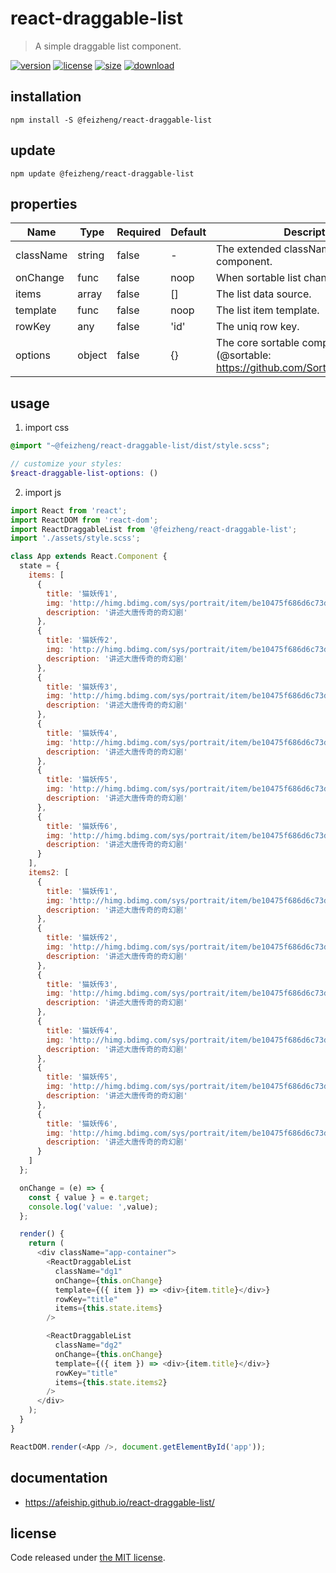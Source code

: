 # react-draggable-list
> A simple draggable list component.

[![version][version-image]][version-url]
[![license][license-image]][license-url]
[![size][size-image]][size-url]
[![download][download-image]][download-url]

## installation
```shell
npm install -S @feizheng/react-draggable-list
```

## update
```shell
npm update @feizheng/react-draggable-list
```

## properties
| Name      | Type   | Required | Default | Description                                                                              |
| --------- | ------ | -------- | ------- | ---------------------------------------------------------------------------------------- |
| className | string | false    | -       | The extended className for component.                                                    |
| onChange  | func   | false    | noop    | When sortable list changed.                                                              |
| items     | array  | false    | []      | The list data source.                                                                    |
| template  | func   | false    | noop    | The list item template.                                                                  |
| rowKey    | any    | false    | 'id'    | The uniq row key.                                                                        |
| options   | object | false    | {}      | The core sortable component options (@sortable: https://github.com/SortableJS/Sortable). |


## usage
1. import css
  ```scss
  @import "~@feizheng/react-draggable-list/dist/style.scss";

  // customize your styles:
  $react-draggable-list-options: ()
  ```
2. import js
  ```js
  import React from 'react';
  import ReactDOM from 'react-dom';
  import ReactDraggableList from '@feizheng/react-draggable-list';
  import './assets/style.scss';

  class App extends React.Component {
    state = {
      items: [
        {
          title: '猫妖传1',
          img: 'http://himg.bdimg.com/sys/portrait/item/be10475f686d6c73db00.jpg',
          description: '讲述大唐传奇的奇幻剧'
        },
        {
          title: '猫妖传2',
          img: 'http://himg.bdimg.com/sys/portrait/item/be10475f686d6c73db00.jpg',
          description: '讲述大唐传奇的奇幻剧'
        },
        {
          title: '猫妖传3',
          img: 'http://himg.bdimg.com/sys/portrait/item/be10475f686d6c73db00.jpg',
          description: '讲述大唐传奇的奇幻剧'
        },
        {
          title: '猫妖传4',
          img: 'http://himg.bdimg.com/sys/portrait/item/be10475f686d6c73db00.jpg',
          description: '讲述大唐传奇的奇幻剧'
        },
        {
          title: '猫妖传5',
          img: 'http://himg.bdimg.com/sys/portrait/item/be10475f686d6c73db00.jpg',
          description: '讲述大唐传奇的奇幻剧'
        },
        {
          title: '猫妖传6',
          img: 'http://himg.bdimg.com/sys/portrait/item/be10475f686d6c73db00.jpg',
          description: '讲述大唐传奇的奇幻剧'
        }
      ],
      items2: [
        {
          title: '猫妖传1',
          img: 'http://himg.bdimg.com/sys/portrait/item/be10475f686d6c73db00.jpg',
          description: '讲述大唐传奇的奇幻剧'
        },
        {
          title: '猫妖传2',
          img: 'http://himg.bdimg.com/sys/portrait/item/be10475f686d6c73db00.jpg',
          description: '讲述大唐传奇的奇幻剧'
        },
        {
          title: '猫妖传3',
          img: 'http://himg.bdimg.com/sys/portrait/item/be10475f686d6c73db00.jpg',
          description: '讲述大唐传奇的奇幻剧'
        },
        {
          title: '猫妖传4',
          img: 'http://himg.bdimg.com/sys/portrait/item/be10475f686d6c73db00.jpg',
          description: '讲述大唐传奇的奇幻剧'
        },
        {
          title: '猫妖传5',
          img: 'http://himg.bdimg.com/sys/portrait/item/be10475f686d6c73db00.jpg',
          description: '讲述大唐传奇的奇幻剧'
        },
        {
          title: '猫妖传6',
          img: 'http://himg.bdimg.com/sys/portrait/item/be10475f686d6c73db00.jpg',
          description: '讲述大唐传奇的奇幻剧'
        }
      ]
    };

    onChange = (e) => {
      const { value } = e.target;
      console.log('value: ',value);
    };

    render() {
      return (
        <div className="app-container">
          <ReactDraggableList
            className="dg1"
            onChange={this.onChange}
            template={({ item }) => <div>{item.title}</div>}
            rowKey="title"
            items={this.state.items}
          />

          <ReactDraggableList
            className="dg2"
            onChange={this.onChange}
            template={({ item }) => <div>{item.title}</div>}
            rowKey="title"
            items={this.state.items2}
          />
        </div>
      );
    }
  }

  ReactDOM.render(<App />, document.getElementById('app'));

  ```

## documentation
- https://afeiship.github.io/react-draggable-list/


## license
Code released under [the MIT license](https://github.com/afeiship/react-draggable-list/blob/master/LICENSE.txt).

[version-image]: https://img.shields.io/npm/v/@feizheng/react-draggable-list
[version-url]: https://npmjs.org/package/@feizheng/react-draggable-list

[license-image]: https://img.shields.io/npm/l/@feizheng/react-draggable-list
[license-url]: https://github.com/afeiship/react-draggable-list/blob/master/LICENSE.txt

[size-image]: https://img.shields.io/bundlephobia/minzip/@feizheng/react-draggable-list
[size-url]: https://github.com/afeiship/react-draggable-list/blob/master/dist/react-draggable-list.min.js

[download-image]: https://img.shields.io/npm/dm/@feizheng/react-draggable-list
[download-url]: https://www.npmjs.com/package/@feizheng/react-draggable-list
